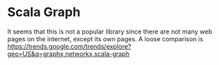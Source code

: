 # Scala Graph

It seems that this is not a popular library since there are not many web pages on the internet,
except its own pages. A loose comparison is 
https://trends.google.com/trends/explore?geo=US&q=graphx,networkx,scala-graph

